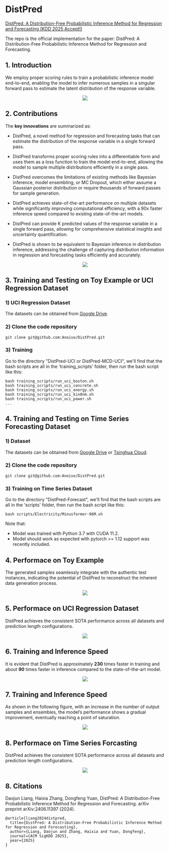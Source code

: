 # DistPred
[DistPred: A Distribution-Free Probabilistic Inference Method for Regression and Forecasting (KDD 2025 Accept!)](https://arxiv.org/abs/2406.11397)

The repo is the official implementation for the paper: DistPred: A Distribution-Free Probabilistic Inference Method for Regression and Forecasting.

## 1. Introduction

We employ proper scoring rules to train a probabilistic inference model end-to-end, enabling the model to infer numerous samples in a singular forward pass to estimate the latent distribution of the response variable.

<div align=center><img src="Images/vis_pred.jpg"></div>

## 2. Contributions

 The **key innovations** are summarized as:
- DistPred, a novel method for regression and forecasting tasks that can estimate the distribution of the response variable in a single forward pass.

- DistPred transforms proper scoring rules into a differentiable form and uses them as a loss function to train the model end-to-end, allowing the model to sample multiple distributions efficiently in a single pass.

- DistPred overcomes the limitations of existing methods like Bayesian inference, model ensembling, or MC Dropout, which either assume a Gaussian posterior distribution or require thousands of forward passes for sample generation.

- DistPred achieves state-of-the-art performance on multiple datasets while significantly improving computational efficiency, with a 90x faster inference speed compared to existing state-of-the-art models.

- DistPred can provide K predicted values of the response variable in a single forward pass, allowing for comprehensive statistical insights and uncertainty quantification.

- DistPred is shown to be equivalent to Bayesian inference in distribution inference, addressing the challenge of capturing distribution information in regression and forecasting tasks efficiently and accurately.

<div align=center><img src="Images/DistInfo.jpg" ></div>

## 3. Training and Testing on Toy Example or UCI Regression Dataset

### 1) UCI Regression Dataset 
The datasets can be obtained from [Google Drive](https://drive.google.com/drive/u/0/folders/16L5Dy9qw3StCY4AvtP98KA5xDZrtcHV3).

### 2) Clone the code repository
```git
git clone git@github.com:Anoise/DistPred.git
```

### 3) Training
Go to the directory "DistPred-UCI or DistPred-MCD-UCI", we'll find that the bash scripts are all in the 'training_scripts' folder, then run the bash script like this:
```shell
bash training_scripts/run_uci_boston.sh
bash training_scripts/run_uci_concrete.sh
bash training_scripts/run_uci_energy.sh
bash training_scripts/run_uci_kin8nm.sh
bash training_scripts/run_uci_power.sh
...
```



## 4. Training and Testing on Time Series Forecasting Dataset

### 1) Dataset 
The datasets can be obtained from [Google Drive](https://drive.google.com/file/d/1l51QsKvQPcqILT3DwfjCgx8Dsg2rpjot/view?usp=drive_link) or [Tsinghua Cloud](https://cloud.tsinghua.edu.cn/f/2ea5ca3d621e4e5ba36a/).

### 2) Clone the code repository
```git
git clone git@github.com:Anoise/DistPred.git
```

### 3) Training on Time Series Dataset
Go to the directory "DistPred-Forecast", we'll find that the bash scripts are all in the 'scripts' folder, then run the bash script like this:

```shell
bash scripts/Electricity/Minusformer-96M.sh
```

Note that:
- Model was trained with Python 3.7 with CUDA 11.2.
- Model should work as expected with pytorch >= 1.12 support was recently included.


## 4. Performace on Toy Example

The generated samples seamlessly integrate with the authentic test instances, indicating the potential of DistPred to reconstruct the inherent data generation process.


<div align=center><img src="Images/top_exp.jpg"></div>


## 5. Performace on UCI Regression Dataset



DistPred achieves the consistent SOTA performance across all datasets and prediction length configurations.

<div align=center><img src="Images/uci_regression.jpg"></div>

## 6. Training and Inference Speed

It is evident that DistPred is approximately **230** times faster in training and about **90** times faster in inference compared to the state-of-the-art model.

<div align=center><img src="Images/speed.jpg"></div>


## 7. Training and Inference Speed

As shown in the following figure, with an increase in the number of output samples and ensembles, the model’s performance shows a gradual improvement, eventually reaching a point of saturation.

<div align=center><img src="Images/sample_ensemble.jpg"></div>


## 8. Performace on Time Series Forcasting


DistPred achieves the consistent SOTA performance across all datasets and prediction length configurations.

<div align=center><img src="Images/m_table.jpg"></div>



## 8. Citations


Daojun Liang, Haixia Zhang, Dongfeng Yuan, DistPred: A Distribution-Free Probabilistic Inference Method for Regression and Forecasting. arXiv preprint arXiv:2406.11397 (2024).

```
@article{liang2024distpred,
  title={DistPred: A Distribution-Free Probabilistic Inference Method for Regression and Forecasting},
  author={Liang, Daojun and Zhang, Haixia and Yuan, Dongfeng},
  journal={ACM SigKDD 2025},
  year={2025}
}
```


